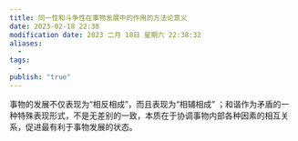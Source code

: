 ```yaml
---
title: 同一性和斗争性在事物发展中的作用的方法论意义
date: 2023-02-18 22:38
modification date: 2023 二月 18日 星期六 22:38:32
aliases:
  - 
tags:
  - 
publish: "true"
---
```


事物的发展不仅表现为“相反相成”，而且表现为“相辅相成” ；和谐作为矛盾的一种特殊表现形式，不是无差别的一致，本质在于协调事物内部各种因素的相互关系，促进最有利于事物发展的状态。
